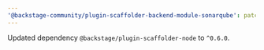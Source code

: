 ```yaml
---
'@backstage-community/plugin-scaffolder-backend-module-sonarqube': patch
---
```


Updated dependency `@backstage/plugin-scaffolder-node` to `^0.6.0`.
